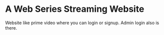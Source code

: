 # A Web Series Streaming Website

Website like prime video where you can login or signup.
Admin login also is there.
